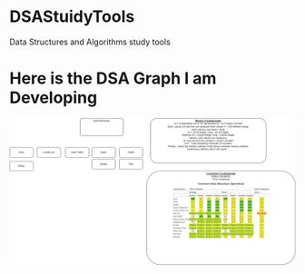 # DSAStuidyTools
Data Structures and Algorithms study tools

# Here is the DSA Graph I am Developing
![DSA Graph](./dsaGraph.drawio.png)
